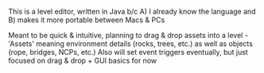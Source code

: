 This is a level editor, written in Java b/c A) I already know the language and B) makes it more portable between Macs & PCs

Meant to be quick & intuitive, planning to drag & drop assets into a level
    -'Assets' meaning environment details (rocks, trees, etc.) as well as objects (rope, bridges, NCPs, etc.)
Also will set event triggers eventually, but just focused on drag & drop + GUI basics for now